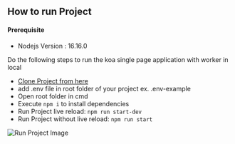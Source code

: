 ## How to run Project

#### Prerequisite 
* Nodejs Version : 16.16.0


Do the following steps to run the koa single page application with worker in local
* [Clone Project from here](https://github.com/aatul151278/koa-app.git)
* add .env file in root folder of your project ex. .env-example 
* Open root folder in cmd
* Execute `npm i` to install dependencies
* Run Project live reload: `npm run start-dev`
* Run Project without live reload: `npm run start`

![Run Project Image](https://www.tailwindtoolbox.com/templates/nordic-store.png)